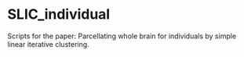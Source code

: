 # SLIC_individual
Scripts for the paper: Parcellating whole brain for individuals by simple  linear iterative clustering. 
